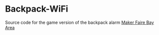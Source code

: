 # Backpack-WiFi
Source code for the game version of the backpack alarm
[Maker Faire Bay Area](https://makerfaire.com/maker/entry/70336/)
